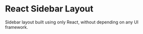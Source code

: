# React Sidebar Layout
Sidebar layout built using only React, without depending on any UI framework.